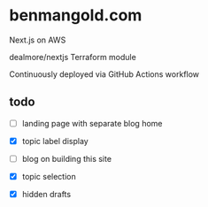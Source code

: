 # benmangold.com

Next.js on AWS

dealmore/nextjs Terraform module

Continuously deployed via GitHub Actions workflow

## todo

- [ ] landing page with separate blog home

- [x] topic label display

- [ ] blog on building this site

- [x] topic selection

- [x] hidden drafts

